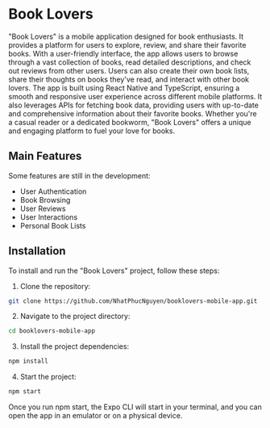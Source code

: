 # Book Lovers

"Book Lovers" is a mobile application designed for book enthusiasts. It provides a platform for users to explore, review, and share their favorite books. With a user-friendly interface, the app allows users to browse through a vast collection of books, read detailed descriptions, and check out reviews from other users. Users can also create their own book lists, share their thoughts on books they've read, and interact with other book lovers. The app is built using React Native and TypeScript, ensuring a smooth and responsive user experience across different mobile platforms. It also leverages APIs for fetching book data, providing users with up-to-date and comprehensive information about their favorite books. Whether you're a casual reader or a dedicated bookworm, "Book Lovers" offers a unique and engaging platform to fuel your love for books.

## Main Features
Some features are still in the development:

- User Authentication
- Book Browsing
- User Reviews
- User Interactions
- Personal Book Lists

## Installation

To install and run the "Book Lovers" project, follow these steps:
1. Clone the repository:
```bash
git clone https://github.com/NhatPhucNguyen/booklovers-mobile-app.git
```
2. Navigate to the project directory:
```bash
cd booklovers-mobile-app
```
3. Install the project dependencies:
```bash
npm install
```
4. Start the project:
```bash
npm start
```

Once you run npm start, the Expo CLI will start in your terminal, and you can open the app in an emulator or on a physical device.